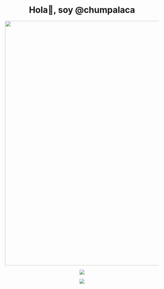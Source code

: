 <div align="center">
<h1 align="center">Hola👋, soy @chumpalaca
</div>

<div id="header" align="center">
  <img decoding="async" src="https://github.com/chumpalaca/chumpalaca/blob/main/Rojo%20Negro%20Tri%C3%A1ngulo%20Negocio%20General%20LinkedIn%20Banner_20250527_214600_0000.png" width="800"/>

[![](https://img.shields.io/badge/LinkedIn-0077B5?style=for-the-badge&logo=linkedin&logoColor=white)](https://www.linkedin.com/in/marianaggvv/)

![](https://komarev.com/ghpvc/?username=chumpalaca&color=blueviolet&style=flat-square)
  
</div>

